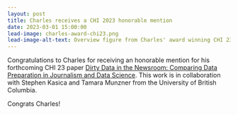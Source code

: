 ```yaml
---
layout: post
title: Charles receives a CHI 2023 honorable mention 
date: 2023-03-01 15:00:00
lead-image: charles-award-chi23.png
lead-image-alt-text: Overview figure from Charles' award winning CHI 23 paper
---
```


Congratulations to Charles for receiving an honorable mention for his forthcoming CHI 23 paper [Dirty Data in the Newsroom: Comparing Data Preparation in Journalism and Data Science](https://www.cs.ubc.ca/group/infovis/pubs/2023/dirty-data-in-the-newsroom/). This work is in collaboration with Stephen Kasica and Tamara Munzner from the University of British Columbia.

Congrats Charles!
